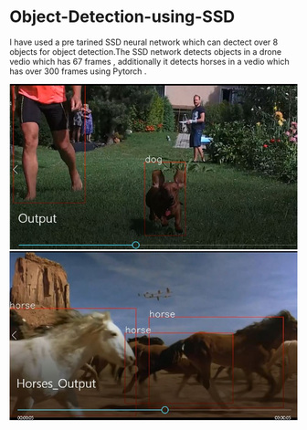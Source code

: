 # Object-Detection-using-SSD
I have used a pre tarined SSD neural network which can dectect over 8 objects for object detection.The SSD network detects objects in a drone vedio which has 67 frames , additionally it detects horses in a vedio which has over 300 frames using Pytorch .

![alt text](https://github.com/naga-anjaneyulu/Object-Detection-using-SSD/blob/master/Detection.JPG)
![alt text](https://github.com/naga-anjaneyulu/Object-Detection-using-SSD/blob/master/Detection2.JPG)

